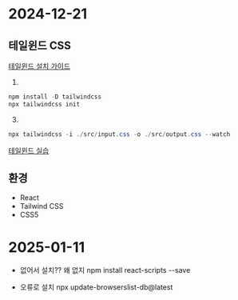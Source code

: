

# 2024-12-21 
## 테일윈드 CSS

[테일윈드 설치 가이드](https://tailwindcss.com/docs/installation)

1. 
~~~cs
npm install -D tailwindcss
npx tailwindcss init
~~~


3. 
~~~cs
npx tailwindcss -i ./src/input.css -o ./src/output.css --watch
~~~


[테일윈드 실습](https://play.tailwindcss.com/)


## 환경

- React 
- Tailwind CSS
- CSS5



# 2025-01-11

- 없어서 설치?? 왜 없지
npm install react-scripts --save 

- 오류로 설치
npx update-browserslist-db@latest


